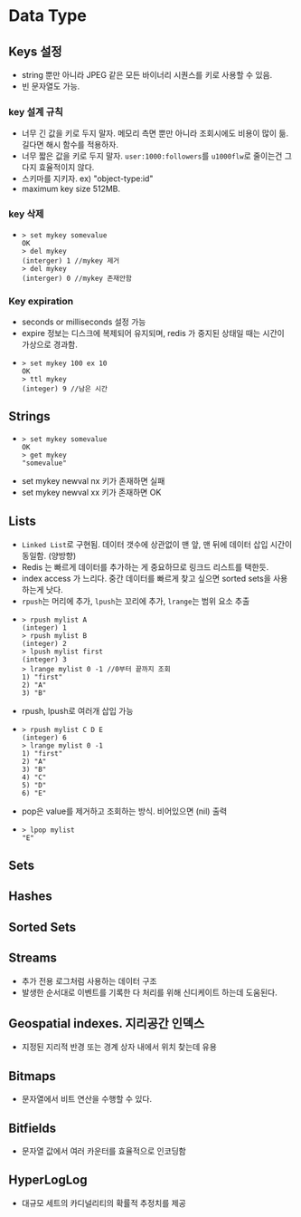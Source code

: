
# Data Type

## Keys 설정 
- string 뿐만 아니라 JPEG 같은 모든 바이너리 시퀀스를 키로 사용할 수 있음. 
- 빈 문자열도 가능.

### key 설계 규칙 
- 너무 긴 값을 키로 두지 말자. 메모리 측면 뿐만 아니라 조회시에도 비용이 많이 듦. 길다면 해시 함수를 적용하자.
- 너무 짧은 값을 키로 두지 말자. `user:1000:followers`를 `u1000flw`로 줄이는건 그다지 효율적이지 않다.
- 스키마를 지키자. ex) "object-type:id"
- maximum key size 512MB.

### key 삭제 
- ```
  > set mykey somevalue
  OK
  > del mykey
  (interger) 1 //mykey 제거
  > del mykey
  (interger) 0 //mykey 존재안함 
  ```

### Key expiration 
- seconds or milliseconds 설정 가능 
- expire 정보는 디스크에 복제되어 유지되며, redis 가 중지된 상태일 때는 시간이 가상으로 경과함.
- ```
  > set mykey 100 ex 10
  OK 
  > ttl mykey
  (integer) 9 //남은 시간
  ```
## Strings
- ```
  > set mykey somevalue
  OK
  > get mykey
  "somevalue"
  ```
- set mykey newval nx 키가 존재하면 실패 
- set mykey newval xx 키가 존재하면 OK

## Lists
- `Linked List`로 구현됨. 데이터 갯수에 상관없이 맨 앞, 맨 뒤에 데이터 삽입 시간이 동일함. (양방향) 
- Redis 는 빠르게 데이터를 추가하는 게 중요하므로 링크드 리스트를 택한듯.  
- index access 가 느리다. 중간 데이터를 빠르게 찾고 싶으면 sorted sets을 사용하는게 낫다.
- `rpush`는 머리에 추가, `lpush`는 꼬리에 추가, `lrange`는 범위 요소 추출 
- ```
  > rpush mylist A
  (integer) 1
  > rpush mylist B
  (integer) 2
  > lpush mylist first
  (integer) 3
  > lrange mylist 0 -1 //0부터 끝까지 조회
  1) "first"
  2) "A"
  3) "B"
  ```
- rpush, lpush로 여러개 삽입 가능
- ```
  > rpush mylist C D E
  (integer) 6
  > lrange mylist 0 -1
  1) "first"
  2) "A"
  3) "B"
  4) "C"
  5) "D"
  6) "E" 
  ```
- pop은 value를 제거하고 조회하는 방식. 비어있으면 (nil) 출력 
- ```
  > lpop mylist 
  "E" 
  ```

## Sets

## Hashes

## Sorted Sets

## Streams
- 추가 전용 로그처럼 사용하는 데이터 구조
- 발생한 순서대로 이벤트를 기록한 다 처리를 위해 신디케이트 하는데 도움된다.

## Geospatial indexes. 지리공간 인덱스
- 지정된 지리적 반경 또는 경계 상자 내에서 위치 찾는데 유용

## Bitmaps
- 문자열에서 비트 연산을 수행할 수 있다. 

## Bitfields
- 문자열 값에서 여러 카운터를 효율적으로 인코딩함 

## HyperLogLog
- 대규모 세트의 카디널리티의 확률적 추정치를 제공 